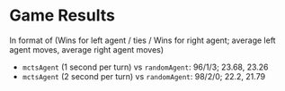 # Game Results
In format of (Wins for left agent / ties / Wins for right agent; average left agent moves, average right agent moves)
 * `mctsAgent` (1 second per turn) vs `randomAgent`: 96/1/3; 23.68, 23.26
 * `mctsAgent` (2 second per turn) vs `randomAgent`: 98/2/0; 22.2, 21.79